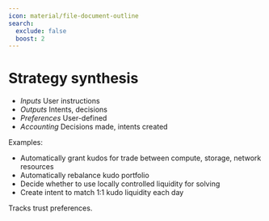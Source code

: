 ```yaml
---
icon: material/file-document-outline
search:
  exclude: false
  boost: 2
---
```


# Strategy synthesis

- *Inputs*
    User instructions
- *Outputs*
    Intents, decisions
- *Preferences*
    User-defined
- *Accounting*
    Decisions made, intents created

Examples:

- Automatically grant kudos for trade between compute, storage, network resources
- Automatically rebalance kudo portfolio
- Decide whether to use locally controlled liquidity for solving
- Create intent to match 1:1 kudo liquidity each day

Tracks trust preferences.
